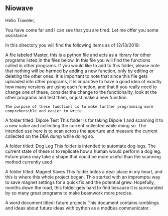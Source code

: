 ## Niowave

Hello Traveler,

You have come far and I can see that you are tired. Let me offer you some assistance.

In this directory you will find the following items as of 12/13/2019:

A file labeled Master, this is a python file and acts as a library for other programs
	listed in the files below. In this file you will find the functions called in other
	programs. If you would like to add to this folder, please note that nothing will
	be harmed by adding a new function, only by editing or deleting the other ones. 
	It is important to note that since this file gets uploaded into other programs, 
	it is imparitive to have a good idea of exactly how many versions are using each function,
	and that if you really need to change one of these, consider the change to the functionality,
	look at the other programs and test them, or just make a new function.
	
	The purpose of these functions is to make further programming more comprehensible and easier to write.
	
	
A folder titled: Dipole Test
	This folder is for taking Dipole 1 and scanning it to a new value and collecting
	the current collected while doing so. The intended use here is to scan across
	the aperture and measure the current collected on the DBA dump while doing so. 
	
A folder titled: Dog Leg
	This folder is intended to automate dog legs. The current state of these is to replicate
	how a human would perform a dog leg. Future plans may take a shape that could be more useful
	than the scanning method currently used.
	
A folder titled: Magnet Saves
	This folder holds a dear place in my heart, and this is where this whole project began. This 
	started with an impromptu way to save magnet settings for a quick fix and the potential grew.
	Hopefully, months down the road, this folder gets hard to find because it is surrounded by so
	many great programs to make beamwork more precise.
	
A word document titled: future projects
	This document contains ramblings and ideas about future ideas with python as a modbus communicator.
